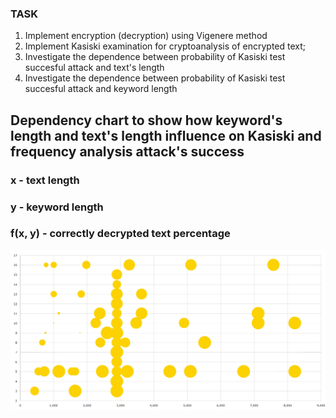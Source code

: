### TASK

1. Implement encryption (decryption) using Vigenere method
2. Implement Kasiski examination for cryptoanalysis of encrypted text;
3. Investigate the dependence between probability of Kasiski test succesful attack and text's length
4. Investigate the dependence between probability of Kasiski test succesful attack and keyword length

## Dependency chart to show how keyword's length and text's length influence on Kasiski and frequency analysis attack's success
### x - text length
### y - keyword length
### f(x, y) - correctly decrypted text percentage
![alt text](https://github.com/tyndria/distr-systems-security/blob/master/Vigenere%20Cryption/chart.png)
